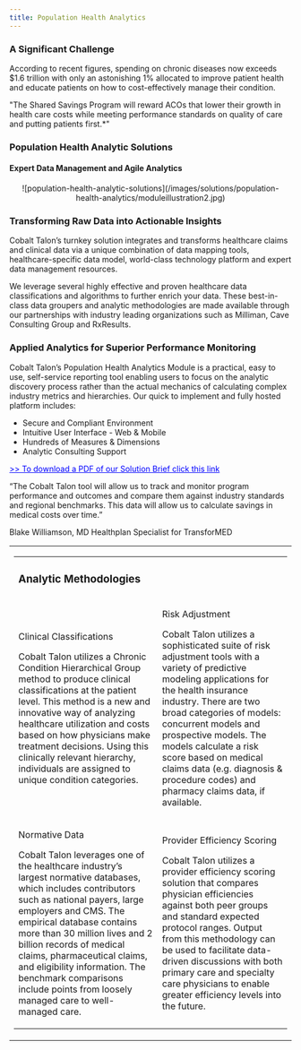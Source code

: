 ```yaml
---
title: Population Health Analytics
---
```

<div id="significant_challenge">
  <h3>A Significant Challenge</h3>
  <div class="content">
    <div class="left">
      <p>According to recent figures, spending on chronic diseases now exceeds $1.6 trillion with only an astonishing 1% allocated to improve patient health and educate patients on how to cost-effectively manage their condition.</p>
    </div>
    <div class="right">
      <p>"The Shared Savings Program will reward ACOs that lower their growth in health care costs while meeting performance standards on quality of care and putting patients first.*"</p>
    </div>
  </div>
  <div class="clearfix"></div>
</div>

<h3>Population Health Analytic Solutions</h3>
<h4>Expert Data Management and Agile Analytics</h4>

<div id="population-health-analytic-solutions">
  <center>
  ![population-health-analytic-solutions](/images/solutions/population-health-analytics/moduleillustration2.jpg)
  </center>

  <div class="left">
     <h3 class="bold">Transforming Raw Data into Actionable Insights</h3>
    <p><span class="blue bold">Cobalt Talon’s</span> turnkey solution integrates and transforms healthcare claims and clinical data via a unique combination of data mapping tools, healthcare-specific data model, world-class technology platform and expert data management resources.</p>
    <p>We leverage several highly effective and proven healthcare data classifications and algorithms to further enrich your data. These best-in-class data groupers and analytic methodologies are made available through our partnerships with industry leading organizations such as Milliman, Cave Consulting Group and RxResults.
  </div>
  <div class="right">
    <h3 class="bold">Applied Analytics for Superior Performance Monitoring</h3>
    <p><span class="blue bold">Cobalt Talon’s</span> Population Health Analytics Module is a practical, easy to use, self-service reporting tool enabling users to focus on the analytic discovery process rather than the actual mechanics of calculating complex industry metrics and hierarchies. Our quick to implement and fully hosted platform includes:</p>
    <ul>
      <li>Secure and Compliant Environment</li>
      <li>Intuitive User Interface - Web &amp; Mobile</li>
      <li>Hundreds of Measures &amp; Dimensions</li>
      <li>Analytic Consulting Support</li>
    </ul>
  </div>
  <div class="clearfix"></div>
  <a style="color: blue; font-size: 14px;" href="/pdfs/ARecipeforSuccess-5-KeyIngredients.pdf">>> To download a PDF of our Solution Brief click this link</a>
  <div class="testimonial">
    <p>“The Cobalt Talon tool will allow us to track and monitor program performance and outcomes and compare them against industry standards and regional benchmarks. This data will allow us to calculate savings in medical costs over time.”</p>
    <p class="signature">Blake Williamson, MD Healthplan Specialist for TransforMED</p>
  </div>
  <div class="clearfix"></div>
</div>


<div id="boxes">
  <table id="analytic-methodologies" border="0">
    <tr>
      <td>
        <table border="0" cellspacing="20" width="100%">
          <tr>
            <td colspan="2"><h3>Analytic Methodologies</h3></td>
          </tr>
          <tr>
            <td class="methodology">
              <p class="boxes">Clinical Classifications</p>
              <p class="description"><span class="blue bold">Cobalt Talon</span> utilizes a Chronic Condition Hierarchical Group method to produce clinical classifications at the patient level. This method is a new and innovative way of analyzing healthcare utilization and costs based on how physicians make treatment decisions. Using this clinically relevant hierarchy, individuals are assigned to unique condition categories.</p>
            </td>
            <td class="methodology">
              <p class="boxes">Risk Adjustment</p>
              <p class="description"><span class="blue bold">Cobalt Talon</span> utilizes a sophisticated suite of risk adjustment tools with a variety of predictive modeling applications for the health insurance industry. There are two broad categories of models: concurrent models and prospective models. The models calculate a risk score based on medical claims data (e.g. diagnosis &amp; procedure codes) and pharmacy claims data, if available.</p>
            </td>
          </tr>
          <tr>
            <td class="methodology">
              <p class="boxes">Normative Data</p>
              <p class="description"><span class="blue bold">Cobalt Talon</span> leverages one of the healthcare industry’s largest normative databases, which includes contributors such as national payers, large employers and CMS. The empirical database contains more than 30 million lives and 2 billion records of medical claims, pharmaceutical claims, and eligibility information. The benchmark comparisons include points from loosely managed care to well-managed care.</p>
            </td>
            <td class="methodology">
              <p class="boxes">Provider Efficiency Scoring</p>
              <p class="description"><span class="blue bold">Cobalt Talon</span> utilizes a provider efficiency scoring solution that compares physician efficiencies against both peer groups and standard expected protocol ranges. Output from this methodology can be used to facilitate data-driven discussions with both primary care and specialty care physicians to enable greater efficiency levels into the future.</p>
            </td>
          </tr>
          <!-- <tr><td colspan="4" align="right"><a class="font smaller" href="http://www.cobalttalon.com/analyticmethodologies.pdf" target="_blank">Download Methodologies Brief</a></td></tr> -->
        </table>
      </td>
    </tr>
  </table>
</div>
